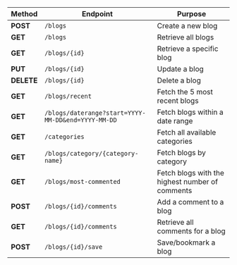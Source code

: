 | **Method** | **Endpoint**                                       | **Purpose**                                     |
|------------|----------------------------------------------------|-------------------------------------------------|
| **POST**   | `/blogs`                                           | Create a new blog                               |
| **GET**    | `/blogs`                                           | Retrieve all blogs                              |
| **GET**    | `/blogs/{id}`                                      | Retrieve a specific blog                        |
| **PUT**    | `/blogs/{id}`                                      | Update a blog                                   |
| **DELETE** | `/blogs/{id}`                                      | Delete a blog                                   |
| **GET**    | `/blogs/recent`                                    | Fetch the 5 most recent blogs                   |
| **GET**    | `/blogs/daterange?start=YYYY-MM-DD&end=YYYY-MM-DD` | Fetch blogs within a date range                 |
| **GET**    | `/categories`                                      | Fetch all available categories                  |
| **GET**    | `/blogs/category/{category-name}`                  | Fetch blogs by category                         |
| **GET**    | `/blogs/most-commented`                            | Fetch blogs with the highest number of comments |
| **POST**   | `/blogs/{id}/comments`                             | Add a comment to a blog                         |
| **GET**    | `/blogs/{id}/comments`                             | Retrieve all comments for a blog                |
| **POST**   | `/blogs/{id}/save`                                 | Save/bookmark a blog                            |
